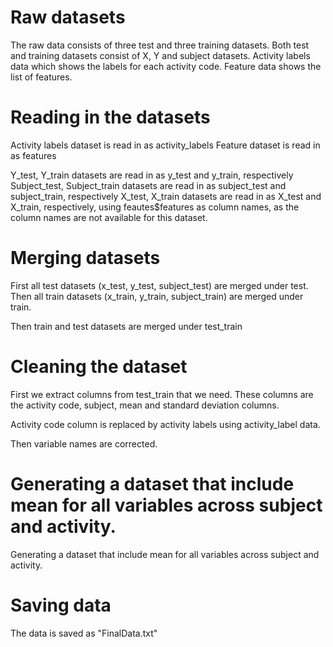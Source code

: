 # Raw datasets

The raw data consists of three test and three training datasets.
Both test and training datasets consist of X, Y and subject datasets.
Activity labels data which shows the labels for each activity code.
Feature data shows the list of features.

# Reading in the datasets
Activity labels dataset is read in as activity_labels
Feature dataset is read in as features

Y_test, Y_train datasets are read in as y_test and y_train, respectively
Subject_test, Subject_train datasets are read in as subject_test and subject_train, respectively
X_test, X_train datasets are read in as X_test and X_train, respectively, using feautes$features as column names, as the column names are not available for this dataset.

# Merging datasets

First all test datasets (x_test, y_test, subject_test) are merged under test.
Then all train datasets (x_train, y_train, subject_train) are merged under train.

Then train and test datasets are merged under test_train

# Cleaning the dataset

First we extract columns from test_train that we need. These columns are the activity code, subject, mean and standard deviation columns.

Activity code column is replaced by activity labels using activity_label data.

Then variable names are corrected.

# Generating a dataset that include mean for all variables across subject and activity.

Generating a dataset that include mean for all variables across subject and activity.

# Saving data

The data is saved as "FinalData.txt"